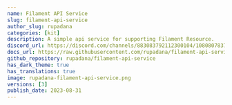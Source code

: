 ```yaml
---
name: Filament API Service
slug: filament-api-service
author_slug: rupadana
categories: [kit]
description: A simple api service for supporting Filament Resource.
discord_url: https://discord.com/channels/883083792112300104/1080807837833384017
docs_url: https://raw.githubusercontent.com/rupadana/filament-api-service/main/README.md
github_repository: rupadana/filament-api-service
has_dark_theme: true
has_translations: true
image: rupadana-filament-api-service.png
versions: [3]
publish_date: 2023-08-31
---
```

